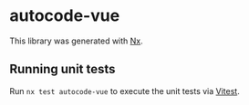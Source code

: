 # autocode-vue

This library was generated with [Nx](https://nx.dev).

## Running unit tests

Run `nx test autocode-vue` to execute the unit tests via [Vitest](https://vitest.dev/).
